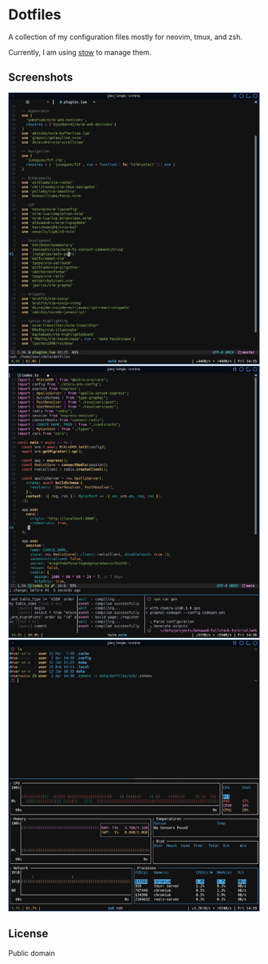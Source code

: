 # Dotfiles
A collection of my configuration files mostly for neovim, tmux, and zsh.

Currently, I am using [stow](https://www.gnu.org/software/stow/) to manage them.

## Screenshots
![Preview 1](preview1.png)
![Preview 2](preview2.png)
![Preview 3](preview3.png)

## License
Public domain
